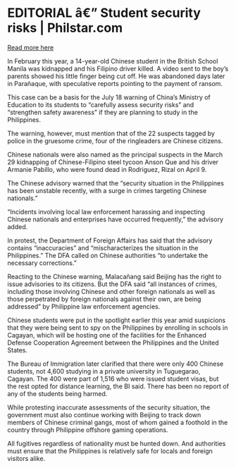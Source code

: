 # EDITORIAL â€” Student security risks | Philstar.com

[Read more here](https://www.philstar.com/opinion/2025/07/21/2459451/editorial-student-security-risks)

In February this year, a 14-year-old Chinese student in the British School Manila was kidnapped and his Filipino driver killed. A video sent to the boy’s parents showed his little finger being cut off. He was abandoned days later in Parañaque, with speculative reports pointing to the payment of ransom.

This case can be a basis for the July 18 warning of China’s Ministry of Education to its students to “carefully assess security risks” and “strengthen safety awareness” if they are planning to study in the Philippines.

The warning, however, must mention that of the 22 suspects tagged by police in the gruesome crime, four of the ringleaders are Chinese citizens.

Chinese nationals were also named as the principal suspects in the March 29 kidnapping of Chinese-Filipino steel tycoon Anson Que and his driver Armanie Pabillo, who were found dead in Rodriguez, Rizal on April 9.

The Chinese advisory warned that the “security situation in the Philippines has been unstable recently, with a surge in crimes targeting Chinese nationals.”

“Incidents involving local law enforcement harassing and inspecting Chinese nationals and enterprises have occurred frequently,” the advisory added.

In protest, the Department of Foreign Affairs has said that the advisory contains “inaccuracies” and “mischaracterizes the situation in the Philippines.” The DFA called on Chinese authorities “to undertake the necessary corrections.”

Reacting to the Chinese warning, Malacañang said Beijing has the right to issue advisories to its citizens. But the DFA said “all instances of crimes, including those involving Chinese and other foreign nationals as well as those perpetrated by foreign nationals against their own, are being addressed” by Philippine law enforcement agencies.

Chinese students were put in the spotlight earlier this year amid suspicions that they were being sent to spy on the Philippines by enrolling in schools in Cagayan, which will be hosting one of the facilities for the Enhanced Defense Cooperation Agreement between the Philippines and the United States.

The Bureau of Immigration later clarified that there were only 400 Chinese students, not 4,600 studying in a private university in Tuguegarao, Cagayan. The 400 were part of 1,516 who were issued student visas, but the rest opted for distance learning, the BI said. There has been no report of any of the students being harmed.

While protesting inaccurate assessments of the security situation, the government must also continue working with Beijing to track down members of Chinese criminal gangs, most of whom gained a foothold in the country through Philippine offshore gaming operations.

All fugitives regardless of nationality must be hunted down. And authorities must ensure that the Philippines is relatively safe for locals and foreign visitors alike.